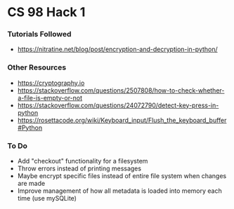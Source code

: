 # CS 98 Hack 1

### Tutorials Followed
- https://nitratine.net/blog/post/encryption-and-decryption-in-python/

### Other Resources
- https://cryptography.io
- https://stackoverflow.com/questions/2507808/how-to-check-whether-a-file-is-empty-or-not
- https://stackoverflow.com/questions/24072790/detect-key-press-in-python
- https://rosettacode.org/wiki/Keyboard_input/Flush_the_keyboard_buffer#Python

### To Do
- Add "checkout" functionality for a filesystem
- Throw errors instead of printing messages
- Maybe encrypt specific files instead of entire file system when changes are made
- Improve management of how all metadata is loaded into memory each time (use mySQLite)

